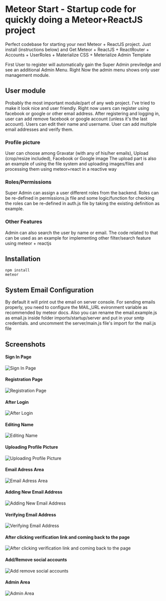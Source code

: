 # Meteor Start - Startup code for quickly doing a Meteor+ReactJS project
Perfect codebase for starting your next Meteor + ReactJS project.
Just install (instructions below) and Get Meteor + ReactJS + ReactRouter + Accounts + UserRoles + Materialize CSS + Meterialize Admin Template

First User to register will automatically gain the Super Admin previledge and see an additional Admin Menu. Right Now the admin menu shows only user management module.


## User module
Probably the most important module/part of any web project. I've tried to make it look nice and user friendly.
Right now users can register using facebook or google or other email address.
After registering and logging in, user can add remove facebook or google account (unless it's the last account).
Users can edit their name and username. User can add multiple email addresses and verify them.

### Profile picture
User can choose among Gravatar (with any of his/her emails), Upload (crop/resize included), Facebook or Google image 
The upload part is also an example of using the file system and uploading images/files and processing them using meteor+react in a reactive way

### Roles/Permissions
Super Admin can assign a user different roles from the backend. Roles can be re-defined in permissions.js file and some logic/function for checking the roles can be re-defined in auth.js file by taking the existing definition as example.

### Other Features
Admin can also search the user by name or email. The code related to that can be used as an example for implementing other filter/search feature using meteor + reactjs 

## Installation
```
npm install
meteor
```
## System Email Configuration
By default it will print out the email on server console.
For sending emails properly, you need to configure the MAIL_URL evironment variable as recommended by meteor docs.
Also you can rename the email.example.js as email.js inside folder imports/startup/server and put in your smtp credentials. and uncomment the server/main.js file's import for the mail.js file

## Screenshots
#### Sign In Page
![Sign In Page](https://s18.postimg.org/hsrwalort/Screen_Shot_2016_11_25_at_8_52_35_PM.png)
#### Registration Page
![Registration Page](https://s18.postimg.org/r1u2kpxnt/Screen_Shot_2016_11_25_at_8_53_05_PM.png)
#### After Login
![After Login](https://s18.postimg.org/667s9h1gp/Screen_Shot_2016_11_25_at_8_53_49_PM.png)
#### Editing Name 
![Editing Name](https://s18.postimg.org/t8yb8n2y1/Screen_Shot_2016_11_25_at_8_53_57_PM.png)
#### Uploading Profile Picture
![Uploading Profile Picture](https://s18.postimg.org/56hhdrmax/Screen_Shot_2016_11_25_at_8_54_47_PM.png)
#### Email Adress Area
![Email Adress Area](https://s18.postimg.org/l604xbicp/Screen_Shot_2016_11_25_at_8_55_22_PM.png)
#### Adding New Email Address
![Adding New Email Address](https://s18.postimg.org/vhchpza21/Screen_Shot_2016_11_25_at_8_55_47_PM.png)
#### Verifying Email Address
![Verifying Email Address](https://s18.postimg.org/fkdpt9hnt/Screen_Shot_2016_11_25_at_8_56_07_PM.png)
#### After clicking verification link and coming back to the page
![After clicking verification link and coming back to the page](https://s18.postimg.org/qldgc0zah/Screen_Shot_2016_11_25_at_8_56_38_PM.png)
#### Add/Remove social accounts
![Add remove social accounts](https://s18.postimg.org/hrmjuxcbt/Screen_Shot_2016_11_25_at_8_56_45_PM.png)
#### Admin Area
![Admin Area](https://s18.postimg.org/fbkqh2u95/Screen_Shot_2016_11_25_at_9_09_33_PM.png)